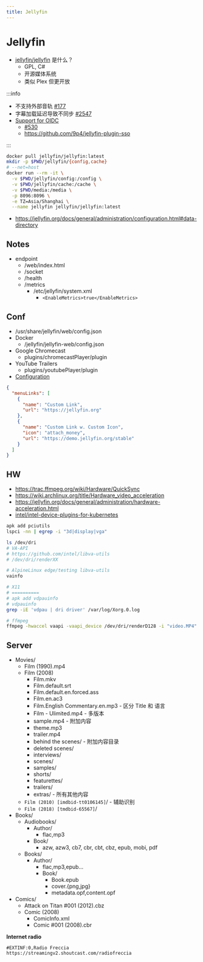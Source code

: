 ```yaml
---
title: Jellyfin
---
```


# Jellyfin

- [jellyfin/jellyfin](https://github.com/jellyfin/jellyfin) 是什么？
  - GPL, C#
  - 开源媒体系统
  - 类似 Plex 但更开放

:::info

- 不支持外部音轨 [#177](https://features.jellyfin.org/posts/177)
- 字幕加载延迟导致不同步 [#2547](https://github.com/jellyfin/jellyfin/issues/2547)
- [Support for OIDC](https://features.jellyfin.org/posts/230/support-for-oidc)
  - [#530](https://github.com/jellyfin/jellyfin/issues/530)
  - https://github.com/9p4/jellyfin-plugin-sso

:::

```bash
docker pull jellyfin/jellyfin:latest
mkdir -p $PWD/jellyfin/{config,cache}
# --net=host
docker run --rm -it \
  -v $PWD/jellyfin/config:/config \
  -v $PWD/jellyfin/cache:/cache \
  -v $PWD/media:/media \
  -p 8096:8096 \
  -e TZ=Asia/Shanghai \
  --name jellyfin jellyfin/jellyfin:latest
```

- https://jellyfin.org/docs/general/administration/configuration.html#data-directory

## Notes

- endpoint
  - /web/index.html
  - /socket
  - /health
  - /metrics
    - /etc/jellyfin/system.xml
      - `<EnableMetrics>true</EnableMetrics>`

## Conf

- /usr/share/jellyfin/web/config.json
- Docker
  - /jellyfin/jellyfin-web/config.json
- Google Chromecast
  - plugins/chromecastPlayer/plugin
- YouTube Trailers
  - plugins/youtubePlayer/plugin
- [Configuration](https://jellyfin.org/docs/general/administration/configuration.html)

```json
{
  "menuLinks": [
    {
      "name": "Custom Link",
      "url": "https://jellyfin.org"
    },
    {
      "name": "Custom Link w. Custom Icon",
      "icon": "attach_money",
      "url": "https://demo.jellyfin.org/stable"
    }
  ]
}
```

## HW

- https://trac.ffmpeg.org/wiki/Hardware/QuickSync
- https://wiki.archlinux.org/title/Hardware_video_acceleration
- https://jellyfin.org/docs/general/administration/hardware-acceleration.html
- [intel/intel-device-plugins-for-kubernetes](https://github.com/intel/intel-device-plugins-for-kubernetes)

```bash
apk add pciutils
lspci -nn | egrep -i "3d|display|vga"

ls /dev/dri
# VA-API
# https://github.com/intel/libva-utils
# /dev/dri/renderXX

# AlpineLinux edge/testing libva-utils
vainfo

# X11
# ==========
# apk add vdpauinfo
# vdpauinfo
grep -iE 'vdpau | dri driver' /var/log/Xorg.0.log

# ffmpeg
ffmpeg -hwaccel vaapi -vaapi_device /dev/dri/renderD128 -i "video.MP4" -vf "select=eq(pict_type\,I)" -vsync vfr -qscale:v 2 -f image2 "%08d.jpg"
```

## Server

- Movies/
  - Film (1990).mp4
  - Film (2008)
    - Film.mkv
    - Film.default.srt
    - Film.default.en.forced.ass
    - Film.en.ac3
    - Film.English Commentary.en.mp3 - 区分 Title 和 语言
    - Film - Ulimited.mp4 - 多版本
    - sample.mp4 - 附加内容
    - theme.mp3
    - trailer.mp4
    - behind the scenes/ - 附加内容目录
    - deleted scenes/
    - interviews/
    - scenes/
    - samples/
    - shorts/
    - featurettes/
    - trailers/
    - extras/ - 所有其他内容
  - `Film (2010) [imdbid-tt0106145]`/ - 辅助识别
  - `Film (2018) [tmdbid-65567]`/
- Books/
  - Audiobooks/
    - Author/
      - flac,mp3
    - Book/
      - azw, azw3, cb7, cbr, cbt, cbz, epub, mobi, pdf
  - Books/
    - Author/
      - flac,mp3,epub...
      - Book/
        - Book.epub
        - cover.{png,jpg}
        - metadata.opf,content.opf
- Comics/
  - Attack on Titan #001 (2012).cbz
  - Comic (2008)
    - ComicInfo.xml
    - Comic #001 (2008).cbr

**Internet radio**

```m3u title="m3u"
#EXTINF:0,Radio Freccia
https://streamingv2.shoutcast.com/radiofreccia
```

